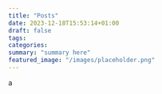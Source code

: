 ```yaml
---
title: "Posts"
date: 2023-12-18T15:53:14+01:00
draft: false
tags:
categories:
summary: "summary here"
featured_image: "/images/placeholder.png"
---
```


a

